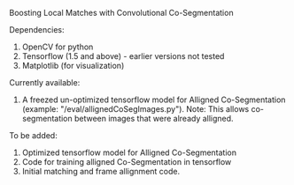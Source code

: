 Boosting Local Matches with Convolutional Co-Segmentation

Dependencies:
1. OpenCV for python
2. Tensorflow (1.5 and above) - earlier versions not tested
3. Matplotlib (for visualization)

Currently available:
1. A freezed un-optimized tensorflow model for Alligned Co-Segmentation (example: "/eval/allignedCoSegImages.py").
   Note: This allows co-segmentation between images that were already alligned.

To be added:
1. Optimized tensorflow model for Alligned Co-Segmentation
2. Code for training alligned Co-Segmentation in tensorflow
3. Initial matching and frame allignment code.
